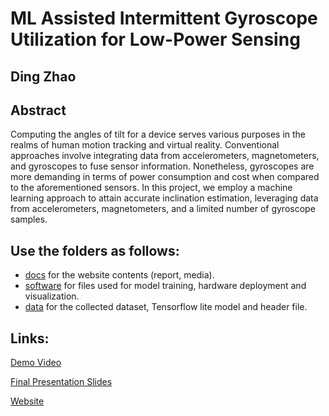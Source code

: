 # ML Assisted Intermittent Gyroscope Utilization for Low-Power Sensing

## Ding Zhao

## Abstract
Computing the angles of tilt for a device serves various purposes in the realms of human motion tracking and virtual reality. Conventional approaches involve integrating data from accelerometers, magnetometers, and gyroscopes to fuse sensor information. Nonetheless, gyroscopes are more demanding in terms of power consumption and cost when compared to the aforementioned sensors. In this project, we employ a machine learning approach to attain accurate inclination estimation, leveraging data from accelerometers, magnetometers, and a limited number of gyroscope samples.

## Use the folders as follows:

* [docs](docs) for the website contents (report, media).
* [software](software) for files used for model training, hardware deployment and visualization.
* [data](data) for the collected dataset, Tensorflow lite model and header file.

## Links:  
[Demo Video](docs/media/202A_demo.mov)

[Final Presentation Slides](docs/media/Final_Presentation.pdf)

[Website](https://dizzydz99.github.io/ECEM202A_project/)
